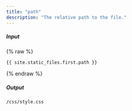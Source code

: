 ```yaml
---
title: "path"
description: "The relative path to the file."
---
```

##### Input

{% raw %}
~~~liquid
{{ site.static_files.first.path }}
~~~
{% endraw %}

##### Output

~~~html
/css/style.css
~~~
